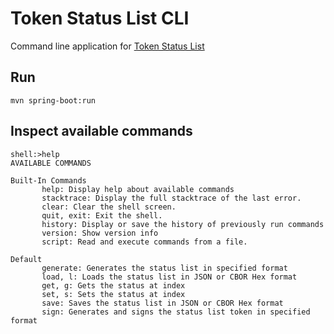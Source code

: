 # Token Status List CLI

Command line application for [Token Status List](https://github.com/aarmam/token-status-list)

## Run
```shell
mvn spring-boot:run
```

## Inspect available commands
```shell
shell:>help
AVAILABLE COMMANDS

Built-In Commands
       help: Display help about available commands
       stacktrace: Display the full stacktrace of the last error.
       clear: Clear the shell screen.
       quit, exit: Exit the shell.
       history: Display or save the history of previously run commands
       version: Show version info
       script: Read and execute commands from a file.

Default
       generate: Generates the status list in specified format
       load, l: Loads the status list in JSON or CBOR Hex format
       get, g: Gets the status at index
       set, s: Sets the status at index
       save: Saves the status list in JSON or CBOR Hex format
       sign: Generates and signs the status list token in specified format
```